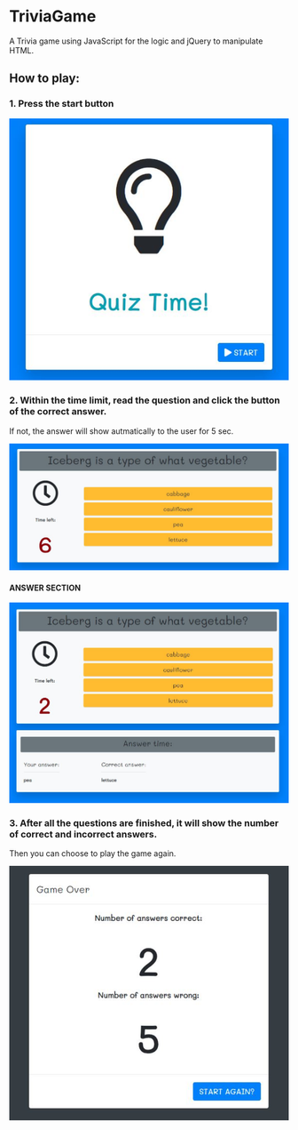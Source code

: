 # TriviaGame
 A Trivia game using JavaScript for the logic and jQuery to manipulate HTML.

## How to play:

### 1. Press the start button

![Start screen](assets/images/1.jpg)

### 2. Within the time limit, read the question and click the button of the correct answer. 
If not, the answer will show autmatically to the user for 5 sec.

![Question screen](assets/images/2.jpg)

#### ANSWER SECTION
![Answer screen](assets/images/2-5.jpg)

### 3. After all the questions are finished, it will show the number of correct and incorrect answers.
Then you can choose to play the game again.

![Results screen](assets/images/3.jpg)
